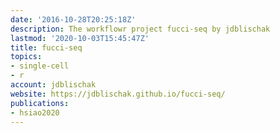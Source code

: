 ```yaml
---
date: '2016-10-28T20:25:18Z'
description: The workflowr project fucci-seq by jdblischak
lastmod: '2020-10-03T15:45:47Z'
title: fucci-seq
topics:
- single-cell
- r
account: jdblischak
website: https://jdblischak.github.io/fucci-seq/
publications:
- hsiao2020
---
```


